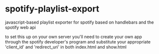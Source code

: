 spotify-playlist-export
=======================

javascript-based playlist exporter for spotify based on handlebars and the spotify web api

to set this up on your own server you'll need to create your own app through the spotify developer's program and substitute your appropriate 'client_id'
and 'redirect_uri' in both index.html and show.html
